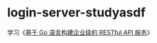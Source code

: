 # login-server-studyasdf

学习《[基于 Go 语言构建企业级的 RESTful API 服务](https://juejin.im/book/5b0778756fb9a07aa632301e)》